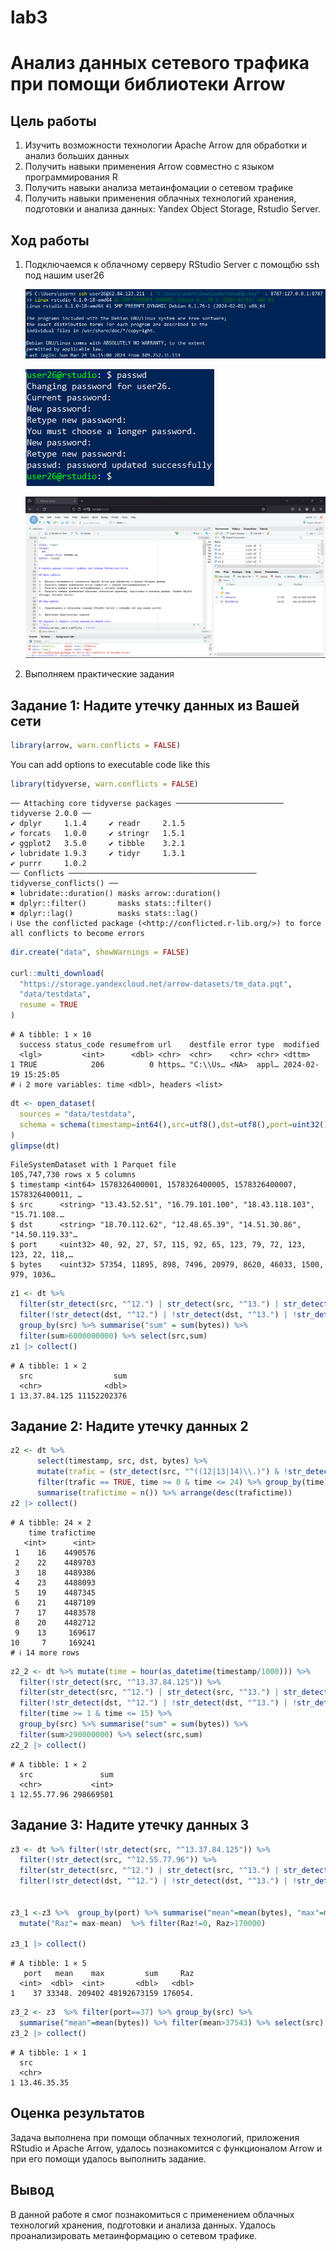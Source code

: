 # lab3

# Анализ данных сетевого трафика при помощи библиотеки Arrow

## Цель работы

1.  Изучить возможности технологии Apache Arrow для обработки и анализ
    больших данных
2.  Получить навыки применения Arrow совместно с языком программирования
    R
3.  Получить навыки анализа метаинфомации о сетевом трафике
4.  Получить навыки применения облачных технологий хранения, подготовки
    и анализа данных: Yandex Object Storage, Rstudio Server.

## Ход работы

1.  Подключаемся к облачному серверу RStudio Server с помощбю ssh под
    нашим user26

    ![](./1.png)

    ![](./2.png)

    ![](./3.png)

2.  Выполняем практические задания

## Задание 1: Надите утечку данных из Вашей сети

``` r
library(arrow, warn.conflicts = FALSE)
```

You can add options to executable code like this

``` r
library(tidyverse, warn.conflicts = FALSE)
```

    ── Attaching core tidyverse packages ──────────────────────── tidyverse 2.0.0 ──
    ✔ dplyr     1.1.4     ✔ readr     2.1.5
    ✔ forcats   1.0.0     ✔ stringr   1.5.1
    ✔ ggplot2   3.5.0     ✔ tibble    3.2.1
    ✔ lubridate 1.9.3     ✔ tidyr     1.3.1
    ✔ purrr     1.0.2     
    ── Conflicts ────────────────────────────────────────── tidyverse_conflicts() ──
    ✖ lubridate::duration() masks arrow::duration()
    ✖ dplyr::filter()       masks stats::filter()
    ✖ dplyr::lag()          masks stats::lag()
    ℹ Use the conflicted package (<http://conflicted.r-lib.org/>) to force all conflicts to become errors

``` r
dir.create("data", showWarnings = FALSE)

curl::multi_download(
  "https://storage.yandexcloud.net/arrow-datasets/tm_data.pqt",
  "data/testdata",
  resume = TRUE
)
```

    # A tibble: 1 × 10
      success status_code resumefrom url    destfile error type  modified           
      <lgl>         <int>      <dbl> <chr>  <chr>    <chr> <chr> <dttm>             
    1 TRUE            206          0 https… "C:\\Us… <NA>  appl… 2024-02-19 15:25:05
    # ℹ 2 more variables: time <dbl>, headers <list>

``` r
dt <- open_dataset(
  sources = "data/testdata",
  schema = schema(timestamp=int64(),src=utf8(),dst=utf8(),port=uint32(),bytes=uint32())
)
glimpse(dt)
```

    FileSystemDataset with 1 Parquet file
    105,747,730 rows x 5 columns
    $ timestamp <int64> 1578326400001, 1578326400005, 1578326400007, 1578326400011, …
    $ src      <string> "13.43.52.51", "16.79.101.100", "18.43.118.103", "15.71.108.…
    $ dst      <string> "18.70.112.62", "12.48.65.39", "14.51.30.86", "14.50.119.33"…
    $ port     <uint32> 40, 92, 27, 57, 115, 92, 65, 123, 79, 72, 123, 123, 22, 118,…
    $ bytes    <uint32> 57354, 11895, 898, 7496, 20979, 8620, 46033, 1500, 979, 1036…

``` r
z1 <- dt %>%
  filter(str_detect(src, "^12.") | str_detect(src, "^13.") | str_detect(src, "^14."))  %>%
  filter(!str_detect(dst, "^12.") | !str_detect(dst, "^13.") | !str_detect(dst, "^14."))  %>%
  group_by(src) %>% summarise("sum" = sum(bytes)) %>%  
  filter(sum>6000000000) %>% select(src,sum) 
z1 |> collect()
```

    # A tibble: 1 × 2
      src                  sum
      <chr>              <dbl>
    1 13.37.84.125 11152202376

## Задание 2: Надите утечку данных 2

``` r
z2 <- dt %>%
      select(timestamp, src, dst, bytes) %>%
      mutate(trafic = (str_detect(src, "^((12|13|14)\\.)") & !str_detect(dst, "^((12|13|14)\\.)")),time = hour(as_datetime(timestamp/1000))) %>%
      filter(trafic == TRUE, time >= 0 & time <= 24) %>% group_by(time) %>%
      summarise(trafictime = n()) %>% arrange(desc(trafictime))
z2 |> collect()
```

    # A tibble: 24 × 2
        time trafictime
       <int>      <int>
     1    16    4490576
     2    22    4489703
     3    18    4489386
     4    23    4488093
     5    19    4487345
     6    21    4487109
     7    17    4483578
     8    20    4482712
     9    13     169617
    10     7     169241
    # ℹ 14 more rows

``` r
z2_2 <- dt %>% mutate(time = hour(as_datetime(timestamp/1000))) %>% 
  filter(!str_detect(src, "^13.37.84.125")) %>% 
  filter(str_detect(src, "^12.") | str_detect(src, "^13.") | str_detect(src, "^14."))  %>%
  filter(!str_detect(dst, "^12.") | !str_detect(dst, "^13.") | !str_detect(dst, "^14."))  %>%
  filter(time >= 1 & time <= 15) %>% 
  group_by(src) %>% summarise("sum" = sum(bytes)) %>%
  filter(sum>290000000) %>% select(src,sum) 
z2_2 |> collect()
```

    # A tibble: 1 × 2
      src               sum
      <chr>           <int>
    1 12.55.77.96 298669501

## Задание 3: Надите утечку данных 3

``` r
z3 <- dt %>% filter(!str_detect(src, "^13.37.84.125")) %>% 
  filter(!str_detect(src, "^12.55.77.96")) %>% 
  filter(str_detect(src, "^12.") | str_detect(src, "^13.") | str_detect(src, "^14."))  %>%
  filter(!str_detect(dst, "^12.") | !str_detect(dst, "^13.") | !str_detect(dst, "^14."))  %>% select(src, bytes, port) 


z3_1 <-z3 %>%  group_by(port) %>% summarise("mean"=mean(bytes), "max"=max(bytes), "sum" = sum(bytes)) %>% 
  mutate("Raz"= max-mean)  %>% filter(Raz!=0, Raz>170000)

z3_1 |> collect()
```

    # A tibble: 1 × 5
       port   mean    max         sum     Raz
      <int>  <dbl>  <int>       <dbl>   <dbl>
    1    37 33348. 209402 48192673159 176054.

``` r
z3_2 <- z3  %>% filter(port==37) %>% group_by(src) %>% 
  summarise("mean"=mean(bytes)) %>% filter(mean>37543) %>% select(src)
z3_2 |> collect()
```

    # A tibble: 1 × 1
      src        
      <chr>      
    1 13.46.35.35

## Оценка результатов

Задача выполнена при помощи облачных технологий, приложения RStudio и
Apache Arrow, удалось познакомится с функционалом Arrow и при его помощи
удалось выполнить задание.

## Вывод

В данной работе я смог познакомиться с применением облачных технологий
хранения, подготовки и анализа данных. Удалось проанализировать
метаинформацию о сетевом трафике.
